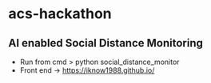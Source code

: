 # acs-hackathon

## AI enabled Social Distance Monitoring

- Run from cmd > python social_distance_monitor
- Front end -> https://iknow1988.github.io/
